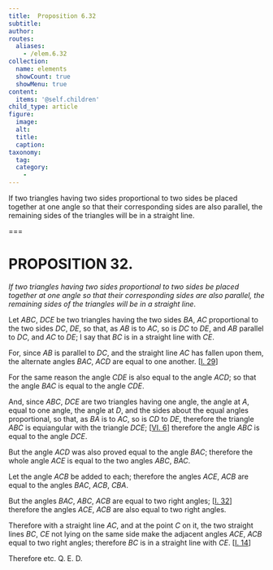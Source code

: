 ```yaml
---
title:  Proposition 6.32
subtitle: 
author:
routes:
  aliases:
    - /elem.6.32
collection:
  name: elements
  showCount: true
  showMenu: true
content:
  items: '@self.children'
child_type: article
figure:
  image:
  alt:
  title:
  caption:
taxonomy:
  tag:
  category:
    - 
---
```


<p><emph>If two triangles having two sides proportional to two sides be placed together at one angle so that their corresponding sides are also parallel, the remaining sides of the triangles will be in a straight line</emph>. </p>

===

<h1>PROPOSITION 32.</h1>
<p><em>If two triangles having two sides proportional to two sides be placed together at one angle so that their corresponding sides are also parallel, the remaining sides of the triangles will be in a straight line</em>. </p>

<p>Let <em>ABC</em>, <em>DCE</em> be two triangles having the two sides <em>BA</em>, <em>AC</em> proportional to the two sides <em>DC</em>, <em>DE</em>, so that, as <em>AB</em> is to <em>AC</em>, so is <em>DC</em> to <em>DE</em>, and <em>AB</em> parallel to <em>DC</em>, and <em>AC</em> to <em>DE</em>; I say that <em>BC</em> is in a straight line with <em>CE</em>. <pb n="271"/></p>

<p>For, since <em>AB</em> is parallel to <em>DC</em>, and the straight line <em>AC</em> has fallen upon them, the alternate angles <em>BAC</em>, <em>ACD</em> are equal to one another. [<a href="/elem.1.29">I. 29</a>] </p>

<p>For the same reason <span class="center">the angle <em>CDE</em> is also equal to the angle <em>ACD</em>;</span> so that the angle <em>BAC</em> is equal to the angle <em>CDE</em>. 
      </p>

<p>And, since <em>ABC</em>, <em>DCE</em> are two triangles having one angle, the angle at <em>A</em>, equal to one angle, the angle at <em>D</em>, <span class="center">and the sides about the equal angles proportional,</span> so that, as <em>BA</em> is to <em>AC</em>, so is <em>CD</em> to <em>DE</em>, <span class="center">therefore the triangle <em>ABC</em> is equiangular with the triangle <em>DCE</em>; [<a href="/elem.6.6">VI. 6</a>] therefore the angle <em>ABC</em> is equal to the angle <em>DCE</em>.</span>
      </p>

<p>But the angle <em>ACD</em> was also proved equal to the angle <em>BAC</em>; <span class="center">therefore the whole angle <em>ACE</em> is equal to the two angles <em>ABC</em>, <em>BAC</em>.</span>
      </p>

<p>Let the angle <em>ACB</em> be added to each; therefore the angles <em>ACE</em>, <em>ACB</em> are equal to the angles <em>BAC</em>, <em>ACB</em>, <em>CBA</em>. </p>

<p>But the angles <em>BAC</em>, <em>ABC</em>, <em>ACB</em> are equal to two right angles; [<a href="/elem.1.32">I. 32</a>] <span class="center">therefore the angles <em>ACE</em>, <em>ACB</em> are also equal to two right angles.</span>
      </p>

<p>Therefore with a straight line <em>AC</em>, and at the point <em>C</em> on it, the two straight lines <em>BC</em>, <em>CE</em> not lying on the same side make the adjacent angles <em>ACE</em>, <em>ACB</em> equal to two right angles; <span class="center">therefore <em>BC</em> is in a straight line with <em>CE</em>. [<a href="/elem.1.14">I. 14</a>]</span>
      </p>

<p>Therefore etc. Q. E. D.</p>
